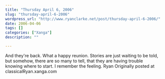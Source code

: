 ```yaml
---
title: "Thursday April 6, 2006"
slug: "thursday-april-6-2006"
wordpress_url: "http://www.ryanclarke.net/post/thursday-april-6-2006/"
date: 2006-04-06
tags: []
categories: ["Xanga"]
description: ""

---
```


And they're back. What a happy reunion. Stories are just waiting to be told, but somehow, there are so many to tell, that they are having trouble knowing where to start. I remember the feeling.
Ryan
Originally posted at classicalRyan.xanga.com
